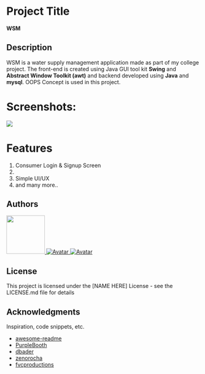 
# Project Title

**WSM**

## Description

WSM is a water supply management application made as part of my college project. The front-end is created using Java GUI tool kit **Swing** and **Abstract Window Toolkit (awt)** and backend developed using **Java** and **mysql**.
OOPS Concept is used in this project.

# Screenshots:

<div>
  <img src="screenshot/1.PNG"></img>
</div>

# Features

<ol>
  <li>Consumer Login & Signup Screen</li>
  <li></li>
  <li>Simple UI/UX</li>
  <li>and many more..</li>
</ol>  

## Authors
 <td align="center"><a href="https://github.com/jfmengels"><img src="https://avatars.githubusercontent.com/u/3869412?v=3?s=100" width="100px;" alt=""/>
<a href="https://github.com/HarivigneshA">
  <img src="https://avatars.githubusercontent.com/u/69417101?v=4" alt="Avatar"> 
</a>

<a href="https://github.com/HarivigneshA">
  <img src="https://avatars.githubusercontent.com/u/68860991?v=4" alt="Avatar">
</a>

  
## License

This project is licensed under the [NAME HERE] License - see the LICENSE.md file for details

## Acknowledgments

Inspiration, code snippets, etc.
* [awesome-readme](https://github.com/matiassingers/awesome-readme)
* [PurpleBooth](https://gist.github.com/PurpleBooth/109311bb0361f32d87a2)
* [dbader](https://github.com/dbader/readme-template)
* [zenorocha](https://gist.github.com/zenorocha/4526327)
* [fvcproductions](https://gist.github.com/fvcproductions/1bfc2d4aecb01a834b46)
